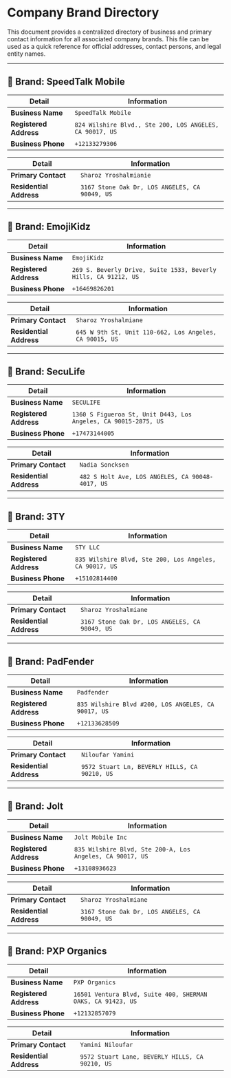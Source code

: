 # Company Brand Directory

This document provides a centralized directory of business and primary contact information for all associated company brands. This file can be used as a quick reference for official addresses, contact persons, and legal entity names.

---

## 🚀 Brand: SpeedTalk Mobile

| Detail | Information |
|---|---|
| **Business Name** | `SpeedTalk Mobile` |
| **Registered Address** | `824 Wilshire Blvd., Ste 200, LOS ANGELES, CA 90017, US` |
| **Business Phone** | `+12133279306` |

| Detail | Information |
|---|---|
| **Primary Contact** | `Sharoz Yroshalmianie` |
| **Residential Address** | `3167 Stone Oak Dr, LOS ANGELES, CA 90049, US` |

---

## 🚀 Brand: EmojiKidz

| Detail | Information |
|---|---|
| **Business Name** | `EmojiKidz` |
| **Registered Address** | `269 S. Beverly Drive, Suite 1533, Beverly Hills, CA 91212, US` |
| **Business Phone** | `+16469826201` |

| Detail | Information |
|---|---|
| **Primary Contact** | `Sharoz Yroshalmiane` |
| **Residential Address** | `645 W 9th St, Unit 110-662, Los Angeles, CA 90015, US` |

---

## 🚀 Brand: SecuLife

| Detail | Information |
|---|---|
| **Business Name** | `SECULIFE` |
| **Registered Address** | `1360 S Figueroa St, Unit D443, Los Angeles, CA 90015-2875, US` |
| **Business Phone** | `+17473144005` |

| Detail | Information |
|---|---|
| **Primary Contact** | `Nadia Soncksen` |
| **Residential Address** | `482 S Holt Ave, LOS ANGELES, CA 90048-4017, US` |

---

## 🚀 Brand: 3TY

| Detail | Information |
|---|---|
| **Business Name** | `STY LLC` |
| **Registered Address** | `835 Wilshire Blvd, Ste 200, Los Angeles, CA 90017, US` |
| **Business Phone** | `+15102814400` |

| Detail | Information |
|---|---|
| **Primary Contact** | `Sharoz Yroshalmiane` |
| **Residential Address** | `3167 Stone Oak Dr, LOS ANGELES, CA 90049, US` |

---

## 🚀 Brand: PadFender

| Detail | Information |
|---|---|
| **Business Name** | `Padfender` |
| **Registered Address** | `835 Wilshire Blvd #200, LOS ANGELES, CA 90017, US` |
| **Business Phone** | `+12133628509` |

| Detail | Information |
|---|---|
| **Primary Contact** | `Niloufar Yamini` |
| **Residential Address** | `9572 Stuart Ln, BEVERLY HILLS, CA 90210, US` |

---

## 🚀 Brand: Jolt

| Detail | Information |
|---|---|
| **Business Name** | `Jolt Mobile Inc` |
| **Registered Address** | `835 Wilshire Blvd, Ste 200-A, Los Angeles, CA 90017, US` |
| **Business Phone** | `+13108936623` |

| Detail | Information |
|---|---|
| **Primary Contact** | `Sharoz Yroshalmiane` |
| **Residential Address** | `3167 Stone Oak Dr, LOS ANGELES, CA 90049, US` |

---

## 🚀 Brand: PXP Organics

| Detail | Information |
|---|---|
| **Business Name** | `PXP Organics` |
| **Registered Address** | `16501 Ventura Blvd, Suite 400, SHERMAN OAKS, CA 91423, US` |
| **Business Phone** | `+12132857079` |

| Detail | Information |
|---|---|
| **Primary Contact** | `Yamini Niloufar` |
| **Residential Address** | `9572 Stuart Lane, BEVERLY HILLS, CA 90210, US` |
